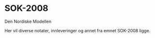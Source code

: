# SOK-2008
Den Nordiske Modellen

Her vil diverse notater, innleveringer og annet fra emnet SOK-2008 ligge.
